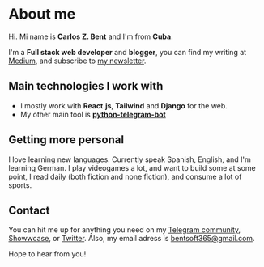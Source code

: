 # About me 

Hi. Mi name is **Carlos Z. Bent** and I'm from **Cuba**.

I'm a **Full stack web developer** and **blogger**, you can find my writing at [Medium](https://medium.com@carloszbent), and subscribe to [my newsletter](https://www.getrevue.co/profile/carloszbent). 

## Main technologies I work with

* I mostly work with **React.js**, **Tailwind** and **Django** for the web. 
* My other main tool is **[python-telegram-bot](https://github.com/python-telegram-bot)** 

## Getting more personal

I love learning new languages. Currently speak Spanish, English, and I'm learning German.
I play videogames a lot, and want to build some at some point, I read daily (both fiction and none fiction), and consume a lot of sports.

## Contact

You can hit me up for anything you need on my [Telegram community](https://t.me/carloszbent_channel), [Showwcase](https://showwcase.com/carloszbent), or [Twitter](https://twitter.com/CarlosZBent). Also, my email adress is bentsoft365@gmail.com.

Hope to hear from you!
